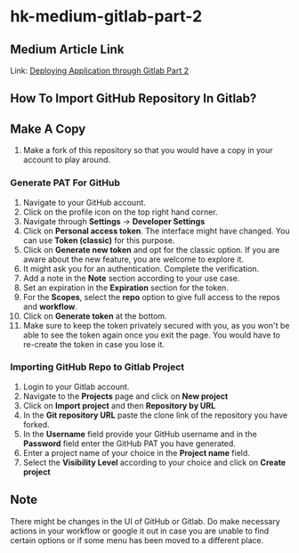 # hk-medium-gitlab-part-2

## Medium Article Link

Link: [Deploying Application through Gitlab Part 2](https://medium.com/@hrishikeshkalita11/deploying-application-through-gitlab-part-2-0177a5920e6d)

## How To Import GitHub Repository In Gitlab?

## Make A Copy

1. Make a fork of this repository so that you would have a copy in your account to play around.

### Generate PAT For GitHub

1. Navigate to your GitHub account.
2. Click on the profile icon on the top right hand corner.
3. Navigate through **Settings** -> **Developer Settings**
4. Click on **Personal access token**. The interface might have changed. You can use **Token (classic)** for this purpose.
5. Click on **Generate new token** and opt for the classic option. If you are aware about the new feature, you are welcome to explore it.
6. It might ask you for an authentication. Complete the verification.
7. Add a note in the **Note** section according to your use case.
8. Set an expiration in the **Expiration** section for the token.
9. For the **Scopes**, select the **repo** option to give full access to the repos and **workflow**.
10. Click on **Generate token** at the bottom.
11. Make sure to keep the token privately secured with you, as you won't be able to see the token again once you exit the page. You would have to re-create the token in case you lose it.

### Importing GitHub Repo to Gitlab Project

1. Login to your Gitlab account.
2. Navigate to the **Projects** page and click on **New project**
3. Click on **Import project** and then **Repository by URL**
4. In the **Git repository URL** paste the clone link of the repository you have forked.
5. In the **Username** field provide your GitHub username and in the **Password** field enter the GitHub PAT you have generated.
6. Enter a project name of your choice in the **Project name** field.
7. Select the **Visibility Level** according to your choice and click on **Create project**

## Note

There might be changes in the UI of GitHub or Gitlab. Do make necessary actions in your workflow or google it out in case you are unable to find certain options or if some menu has been moved to a different place.
